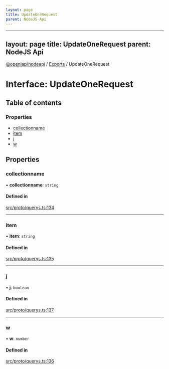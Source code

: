```yaml
---
layout: page
title: UpdateOneRequest
parent: NodeJS Api
---
```

---
layout: page
title: UpdateOneRequest
parent: NodeJS Api
---
[@openiap/nodeapi](../README.md) / [Exports](../modules.md) / UpdateOneRequest

# Interface: UpdateOneRequest

## Table of contents

### Properties

- [collectionname](UpdateOneRequest.html#collectionname)
- [item](UpdateOneRequest.html#item)
- [j](UpdateOneRequest.html#j)
- [w](UpdateOneRequest.html#w)

## Properties

### collectionname

• **collectionname**: `string`

#### Defined in

[src/proto/querys.ts:134](https://github.com/openiap/nodeapi/blob/a6b5438/src/proto/querys.ts#L134)

___

### item

• **item**: `string`

#### Defined in

[src/proto/querys.ts:135](https://github.com/openiap/nodeapi/blob/a6b5438/src/proto/querys.ts#L135)

___

### j

• **j**: `boolean`

#### Defined in

[src/proto/querys.ts:137](https://github.com/openiap/nodeapi/blob/a6b5438/src/proto/querys.ts#L137)

___

### w

• **w**: `number`

#### Defined in

[src/proto/querys.ts:136](https://github.com/openiap/nodeapi/blob/a6b5438/src/proto/querys.ts#L136)
